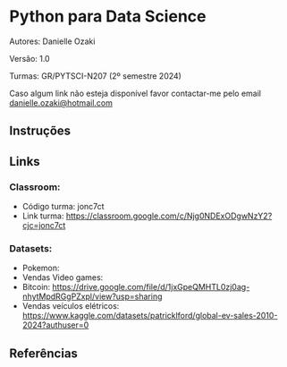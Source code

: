 # Python para Data Science
Autores: Danielle Ozaki

Versão: 1.0

Turmas: GR/PYTSCI-N207 (2º semestre 2024)

Caso algum link não esteja disponível favor contactar-me pelo email danielle.ozaki@hotmail.com

## Instruções


## Links


### Classroom:
 * Código turma: jonc7ct
 * Link turma: https://classroom.google.com/c/Njg0NDExODgwNzY2?cjc=jonc7ct

### Datasets:
 * Pokemon:
 * Vendas Video games:
 * Bitcoin: https://drive.google.com/file/d/1jxGpeQMHTL0zj0ag-nhytMpdRGgPZxpl/view?usp=sharing
 * Vendas veículos elétricos: https://www.kaggle.com/datasets/patricklford/global-ev-sales-2010-2024?authuser=0

## Referências